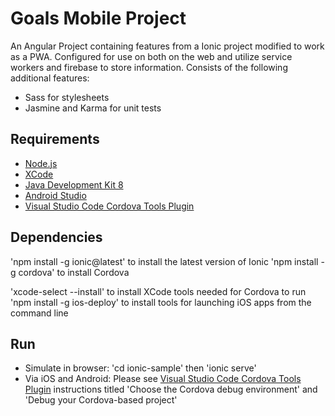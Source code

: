Goals Mobile Project
=====================
An Angular Project containing features from a Ionic project modified to work as a PWA. Configured for use on both on the web and utilize service workers and firebase to store information. Consists of the following additional features:

* Sass for stylesheets
* Jasmine and Karma for unit tests 

## Requirements
- [Node.js](http://nodejs.org/)
- [XCode](https://developer.apple.com/xcode/)
- [Java Development Kit 8](http://www.oracle.com/technetwork/java/javase/downloads/jdk8-downloads-2133151.html)
- [Android Studio](https://developer.android.com/studio/index.html)
- [Visual Studio Code Cordova Tools Plugin](https://marketplace.visualstudio.com/items?itemName=vsmobile.cordova-tools)

## Dependencies
'npm install -g ionic@latest' to install the latest version of Ionic
'npm install -g cordova' to install Cordova

'xcode-select --install' to install XCode tools needed for Cordova to run
'npm install -g ios-deploy' to install tools for launching iOS apps from the command line

## Run
- Simulate in browser: 'cd ionic-sample' then 'ionic serve' 
- Via iOS and Android: Please see [Visual Studio Code Cordova Tools Plugin](https://marketplace.visualstudio.com/items?itemName=vsmobile.cordova-tools) instructions titled 'Choose the Cordova debug environment' and 'Debug your Cordova-based project'
